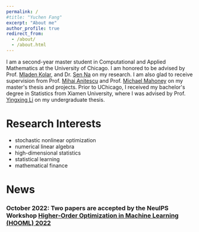 ```yaml
---
permalink: /
#title: "Yuchen Fang"
excerpt: "About me"
author_profile: true
redirect_from: 
  - /about/
  - /about.html
---
```


I am a second-year master student in Computational and Applied Mathematics at the University of Chicago. I am honored to be advised by Prof. [Mladen Kolar](https://www.chicagobooth.edu/faculty/directory/k/mladen-kolar), and Dr. [Sen Na](https://mkolar.coffeejunkies.org/authors/sen-na/) on my research. I am also glad to receive supervision from Prof. [Mihai Anitescu](https://stat.uchicago.edu/people/profile/mihai-anitescu/) and Prof. [Michael Mahoney](https://www.stat.berkeley.edu/~mmahoney/) on my master's thesis and projects. Prior to UChicago, I received my bachelor's degree in Statistics from Xiamen University, where I was advised by Prof. [Yingxing Li](https://wise.xmu.edu.cn/english/info/1062/1347.htm) on my undergraduate thesis.

Research Interests
===
* stochastic nonlinear optimization
* numerical linear algebra
* high-dimensional statistics
* statistical learning
* mathematical finance




News
===
### October 2022: Two papers are accepted by the NeuIPS Workshop [Higher-Order Optimization in Machine Learning (HOOML) 2022](https://order-up-ml.github.io)
